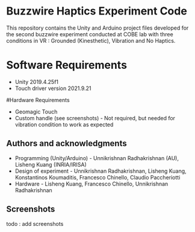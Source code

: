 # Buzzwire Haptics Experiment Code

This repository contains the Unity and Arduino project files developed for the second buzzwire experiment conducted at COBE lab with three conditions in VR : Grounded (Kinesthetic), Vibration and No Haptics.

# Software Requirements

- Unity 2019.4.25f1
- Touch driver version 2021.9.21

#Hardware Requirements

- Geomagic Touch
- Custom handle (see screenshots) - Not required, but needed for vibration condition to work as expected

## Authors and acknowledgments

- Programming (Unity/Arduino) - Unnikrishnan Radhakrishnan (AU), Lisheng Kuang (INRIA/IRISA)
- Design of experiment - Unnikrishnan Radhakrishnan, Lisheng Kuang, Konstantinos Koumaditis, Francesco Chinello, Claudio Paccheriotti
- Hardware - Lisheng Kuang, Francesco Chinello, Unnikrishnan Radhakrishnan

## Screenshots
todo : add screenshots
